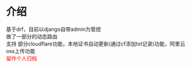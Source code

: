 # 介绍 
基于drf，目前以django自带admin为管控  
做了一部分的动态路由  
支持 部分cloudflare功能，本地证书自动更新(通过cf添加txt记录)功能，阿里云oss上传功能  
<font color=red>留作个人归档</font>
